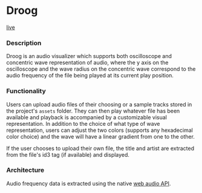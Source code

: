 # Droog

[live](http://gabrielice.com/Droog/index.html)

### Description

Droog is an audio visualizer which supports both oscilloscope and concentric wave representation of audio, where the y axis on the oscilloscope and the wave radius on the concentric wave correspond to the audio frequency of the file being played at its current play position.

### Functionality

Users can upload audio files of their choosing or a sample tracks stored in the project's `assets` folder. They can then play whatever file has been available and playback is accompanied by a customizable visual representation. In addition to the choice of what type of wave representation, users can adjust the two colors (supports any hexadecimal color choice) and the wave will have a linear gradient from one to the other.

If the user chooses to upload their own file, the title and artist are extracted from the file's id3 tag (if available) and displayed.

### Architecture

Audio frequency data is extracted using the native [web audio API](https://developer.mozilla.org/en-US/docs/Web/API/Web_Audio_API).

